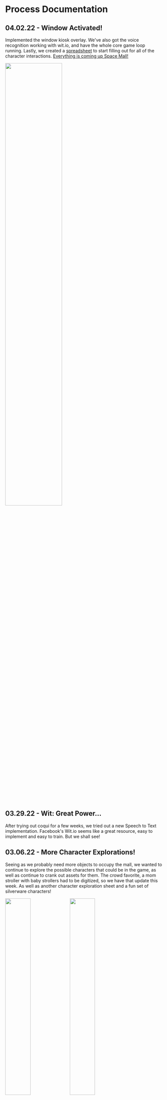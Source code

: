 # Process Documentation

## 04.02.22 - Window Activated!

Implemented the window kiosk overlay. We've also got the voice recognition working with wit.io, and have the whole core game loop running. Lastly, we created a <a href="https://docs.google.com/spreadsheets/d/1tGc6KPbSOPDsjxxMaBgKS6yINaMUH0e9Hox9kDeORi4/edit#gid=1067057013">spreadsheet</a> to start filling out for all of the character interactions. <a href="https://www.youtube.com/watch?v=x_7wtEIPI0w">Everything is coming up Space Mall!</a>

<img src="https://github.com/mouseandthebillionaire/whaaatStudio_s22/blob/master/Process/Media/window.png" width="60%">

## 03.29.22 - Wit: Great Power...

After trying out coqui for a few weeks, we tried out a new Speech to Text implementation. Facebook's Wit.io seems like a great resource, easy to implement and easy to train. But we shall see!

## 03.06.22 - More Character Explorations!

Seeing as we probably need more objects to occupy the mall, we wanted to continue to explore the possible characters that could be in the game, as well as continue to crank out assets for them. The crowd favorite, a mom stroller with baby strollers had to be digitized, so we have that update this week. As well as another character exploration sheet and a fun set of silverware characters! 

<img src="https://github.com/mouseandthebillionaire/whaaatStudio_s22/blob/master/Process/Media/Character-Stroller01.png" width="40%"> <img src="https://github.com/mouseandthebillionaire/whaaatStudio_s22/blob/master/Process/Media/CharacterExploration-MiscCharacters.png" width="40%">

<img src="https://github.com/mouseandthebillionaire/whaaatStudio_s22/blob/master/Process/Media/Character-Fork01.png" width="30%"> <img src="https://github.com/mouseandthebillionaire/whaaatStudio_s22/blob/master/Process/Media/Character-Spoon01.png" width="30%"> <img src="https://github.com/mouseandthebillionaire/whaaatStudio_s22/blob/master/Process/Media/Character-Knife01.png" width="30%">


## 03.03.22 - More Interface Display Graphic Mockups
The next set of interface display scenes that are moving forward in the visual design process are the music manipulation and where's waldo scenes. 

The Waldo scene needed some framing and visual symmetry with the over arching space mall style, so we tried to get a sort of lense view of the store with a blueprint like background to frame the top down view of the mini-game.

<img src="https://github.com/mouseandthebillionaire/whaaatStudio_s22/blob/master/Process/Media/WaldoInterface-MockUp.png" width="60%">

The music manipulation scene gets it's visual style from the sort of retro music tech style. It made sense to mirror the physical equivalent when designing its virtual representation.

<img src="https://github.com/mouseandthebillionaire/whaaatStudio_s22/blob/master/Process/Media/Scene-MusicManipulation-MockUp.png" width="60%">



## 02.28.22 - First Character Assets!
Building on the character sketches from last week, we wanted to push a few of them to the level of actual game assets so below we have the segway mall cop, regular and on alert, a stressed chair, and the first buff teddy bear. There are still more characters to both sketch and polish, but it feels good to finally see some of the crazy characters that will be inhabiting our space mall!

<img src="https://github.com/mouseandthebillionaire/whaaatStudio_s22/blob/master/Process/Media/Character-SegwayMallCop00.png" width="40%"> <img src="https://github.com/mouseandthebillionaire/whaaatStudio_s22/blob/master/Process/Media/Character-SegwayMallCop01.png" width="40%">

<img src="https://github.com/mouseandthebillionaire/whaaatStudio_s22/blob/master/Process/Media/Character-Chair01.png" width="40%"> <img src="https://github.com/mouseandthebillionaire/whaaatStudio_s22/blob/master/Process/Media/Character-StronkTeddyBear01.png" width="40%">



## 02.22.22 - Twos-day Character Sketches!
Now that we are starting to get towards the main game loop, we need to start thinking about the kinds of characters that will come up to your mall info kiosk. We had previously talked about a few ideas including a mall cop segway, a stressed mom stroller, and a buff teddy bear that might attend the build-a-bear gym. Along with these more specific characters we wanted to flesh out some of the other more general ideas including furniture objects like chairs, house hold objects big and small, and a few other ideas we had been tossing around. There is still more sketching to do as far as the range of character that might appear in the mall asking for assistance, but this should provide a decent place to start

<img src="https://github.com/mouseandthebillionaire/whaaatStudio_s22/blob/master/Process/Media/CharacterExploration-Chair.png" width="60%">

<img src="https://github.com/mouseandthebillionaire/whaaatStudio_s22/blob/master/Process/Media/CharacterExploration-HouseholdObjects.png" width="45%"> <img src="https://github.com/mouseandthebillionaire/whaaatStudio_s22/blob/master/Process/Media/CharacterExploration-OtherCharacters.png" width="45%">

## 02.18.22 - Pure Data Soundtrack Finished
The soundtrack for the game consists of two parts. The first was Mallsoft tracks using Ableton and the second is a generative composition created in Pure Data. Both are implemented into Unity via Pure Data. This allows the player to manipulate the music in various ways. 1. Timeshift, slowing down or speeding up the track 2. Crossfade, adjusting volume between Mallsoft and generative music. 3. Filter, changing the frequency of the sounds 4. Scale, cycling through different keys and tracks.

<img src="https://github.com/mouseandthebillionaire/whaaatStudio_s22/blob/38cd54cbf220b02d3f9224f085d0d75774749289/Process/Media/Ambient%20Generative%20Patch.png" width="55%"> 
<img src="https://github.com/mouseandthebillionaire/whaaatStudio_s22/blob/96ecf5ccf4fee68e7fcf9f5f3ca239688f31eb7f/Process/Media/Mallsoft%20Tracks%20Patch.png" width="55%"> 



## 02.12.22 - Mall Directory Scene Implementation
Another scene we want to have on the display interface is a directory list of all the stores in the mall and their location code. For now, the text in the scene is place holder, snagged from the directory list of an actual mall in Denver. We want to store the directory information in a text file that we can edit and pull from, so all the places and codes are being stored there, and linked into the text visual through a simple script. The location codes will reference the actual location on the mall map which is still in development. We want the crank to control the directory so you are cranking all the way up and down the list. 

<img src="https://github.com/mouseandthebillionaire/whaaatStudio_s22/blob/master/Process/Media/Scene-MallDirectory-Interaction.gif" width="60%">



## 02.03.22 - Interface Display Graphic Mockups
Moving forward with the interface mockups, we have digitized the ideas for the plant care and audio tuning scenes.

The plant care scene has an empty spot for a slider interaction, a draining water meter that can be partially replenished with a button press, a rotating light source that you have to line up to the direction of your plant, a growth meter, and a variety of other less functional interface bibs and bobs. 

<img src="https://github.com/mouseandthebillionaire/whaaatStudio_s22/blob/master/Process/Media/Scene-PlantCare-Interaction.gif" width="60%">

The audio tuner scene will allow the player to tune to the right frequency in order to understand the being that has appeared at the information booth. There are three frequencies that need to be tuned into and there is color feedback for each about how close you are to the target.

<img src="https://github.com/mouseandthebillionaire/whaaatStudio_s22/blob/master/Process/Media/Scene-AudioTunerInterface-MockUp.png" width="60%">



## 02.01.22 - Multi-Display Work
Worked out the secondary display for the device. There are a few issues with the screen not resizing properly. To fix, we have been changing the window style (windowed, maximum vs. windowed) and that seems to be fixing the problem, but it's not a permanent solution.

The Window_Launch scene launches a secondary scene on the secondary display, which then is responsible for switching the "applications." 
We might spend some time thinking on how that could integrated to the main Game Manager for ease of later coding.... maybe.

Also of note, if the secondary display is an iPad, it can be run wireless, which leads to some super interesting future possibilities.



## 01.28.22 - Interface Ideation
Since the game will be featuring two displays: the main info booth looking into the mall, and the mall interface options screen, we need to start thinking about how the interface screen will be laid out. One of the scenes for the interface display will be controlling the wellbeing of your desk plant. This is a nice simple place to start as far as interface, since the controls and options are a little more straight forward. Below is an idea of what the various interface options might look like.

<img src="https://github.com/mouseandthebillionaire/whaaatStudio_s22/blob/master/Process/Media/Sketch-PlantInterface.jpg" width="60%">


## 01.25.22 - Mall Scene Concepts
The next step in defining the visual style of the mall, is probably to ya know... try drawing what the mall might look like! So the next set of concept pieces look to what the mall spaces might look like on the inside. Referencing actual mall interiors, our concepts are shown below. 

<img src="https://github.com/mouseandthebillionaire/whaaatStudio_s22/blob/master/Process/Media/MallScene-1.png" width="60%">

These concepts feel in line with the vibe we are going for and have a lot of fun retro elements to build on. While the final mall scenes will be much busier and full of miscelaneous sentient furniture and objects, these give a nice idea of the internal spaces and theme.

<img src="https://github.com/mouseandthebillionaire/whaaatStudio_s22/blob/master/Process/Media/MallScene-2.png" width="45%"> <img src="https://github.com/mouseandthebillionaire/whaaatStudio_s22/blob/master/Process/Media/MallScene-3.png" width="52%"> 

## 1.19.22 - Mall Sounds
We decided to incoporate a contemporary style of hypnogogic pop music called Mallsoft. It incorporates muzak played throughout malls in the 80s, 90s, and early 2000s. The idea is to recreate something in this style for our game.

<a href="https://www.youtube.com/watch?v=JELt1jxJsHQ">Welcome To The Lobby!</a>


## 01.19.22 - Concept Art Exploration
Building on the retro-futurism style, we wanted to explore what that might look like to define the direction of the visual assets. Below is a set of both machine and visual explorations to work towards that consistant look and feel. Our favorite by far is the fourth option which has a nice balance of soft colors and vintage _Jetsons_ feel, so the art assets will try to head in that direction for the future. 

<img src="https://github.com/mouseandthebillionaire/whaaatStudio_s22/blob/master/Process/Media/MachineStyleExploration01.PNG" width="45%"> <img src="https://github.com/mouseandthebillionaire/whaaatStudio_s22/blob/master/Process/Media/MachineStyleExploration02.PNG" width="45%">

<img src="https://github.com/mouseandthebillionaire/whaaatStudio_s22/blob/master/Process/Media/MachineStyleExploration03.PNG" width="45%"> <img src="https://github.com/mouseandthebillionaire/whaaatStudio_s22/blob/master/Process/Media/MachineStyleExploration04.PNG" width="45%">



## 01.19.22 - Retro Futurism Inspo
Out of our initial brainstorming came this idea of theming the visual direction of the game toward a sort of retro-futurism vibe. Inspired by the wacky ways in which people imagined the future straight out of the _Jetsons_, we took a little time to draw from these styles and create some initial mood boards. 

<img src="https://github.com/mouseandthebillionaire/whaaatStudio_s22/blob/master/Process/Media/Ideation-RetroFuturismImagery.png" width="60%">

And some fun fonts too!

<img src="https://github.com/mouseandthebillionaire/whaaatStudio_s22/blob/master/Process/Media/Ideation-RetroFontOptions.png" width="60%">

There are a ton of funky retro machines that will probably influence the physical interface of the game design, here is sort of what we are thinking for that vibe:

<img src="https://github.com/mouseandthebillionaire/whaaatStudio_s22/blob/master/Process/Media/Ideation-RetroMachine.png" width="40%">



## 01.11.22 - The Birth of the Space Mall
**Brainstorm Session Notes:**
- Multiple streams of info
- Infinite dungeon mall? -> Being separate and in a managereal role
- Combination of macro and micro management
- Dialing into the language translator
- Cash register or something for many transfers and exchanges
- Retro futurism vibe

**Future + Mall + Management suff** -> Maybe it's in space

<img src="https://github.com/mouseandthebillionaire/whaaatStudio_s22/blob/master/Process/Media/Sketch-PhysicalGame.jpg" width="50%">

**Mall Things!**
- Info booth
- Carts
- Fountains
- Kids play areas
- Small trains
- Santa photo booth
- Large box office stores
- Movie theatre
- Food court
  -  Fro-yo that is constantly changing to a new thing
  -  Competing similar stores (next door pretzle places)
- Art Galleyr?
- Mini-golf
- Escalators
- Arcade
- Parking garage
- Build-a-bear

**Design Goals**
1) Assisting People
2) Communication

